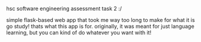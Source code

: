 hsc software engineering assessment task 2 :/

simple flask-based web app that took me way too long to make for what it is
go study! thats what this app is for. originally, it was meant for just language learning, but you can kind of do whatever you want with it!
